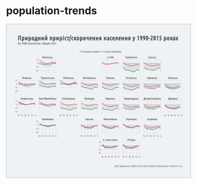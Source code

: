 # population-trends

![](https://github.com/andriy-gazin/population-trends/raw/master/population_trends.png)
